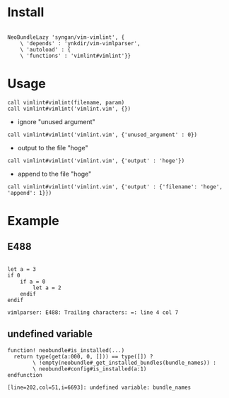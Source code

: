 # Install

```vim

NeoBundleLazy 'syngan/vim-vimlint', {
    \ 'depends' : 'ynkdir/vim-vimlparser',
    \ 'autoload' : {
    \ 'functions' : 'vimlint#vimlint'}}
```

# Usage

```vim
call vimlint#vimlint(filename, param)
call vimlint#vimlint('vimlint.vim', {})
```

- ignore "unused argument" 
```vim
call vimlint#vimlint('vimlint.vim', {'unused_argument' : 0})
```

- output to the file "hoge"
```vim
call vimlint#vimlint('vimlint.vim', {'output' : 'hoge'})
```

- append to the file "hoge"
```vim
call vimlint#vimlint('vimlint.vim', {'output' : {'filename': 'hoge', 'append': 1}})
```


# Example

## E488

```vim

let a = 3
if 0
    if a = 0
		let a = 2
	endif
endif
```
```vim
vimlparser: E488: Trailing characters: =: line 4 col 7
```

## undefined variable

```vim
function! neobundle#is_installed(...)
  return type(get(a:000, 0, [])) == type([]) ?
        \ !empty(neobundle#_get_installed_bundles(bundle_names)) :
        \ neobundle#config#is_installed(a:1)
endfunction

```

```vim
[line=202,col=51,i=6693]: undefined variable: bundle_names
```
